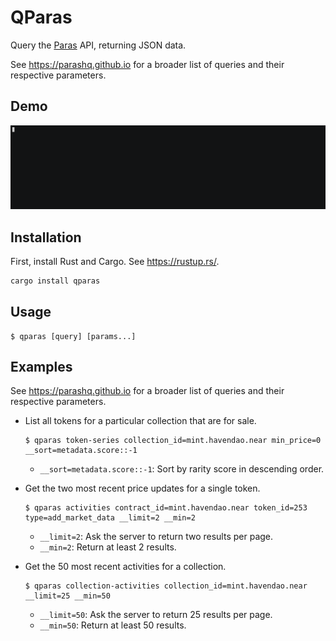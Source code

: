 <!-- markdownlint-disable MD014 -->

# QParas

Query the [Paras](https://paras.id) API, returning JSON data.

See <https://parashq.github.io> for a broader list of queries and their respective parameters.

## Demo

[![ASCII Demo](https://github.com/miraclx/qparas/raw/master/media/demo.gif)](https://asciinema.org/a/489184?autoplay=1 "Click to view ASCII")

## Installation

First, install Rust and Cargo. See <https://rustup.rs/>.

```bash
cargo install qparas
```

## Usage

```text
$ qparas [query] [params...]
```

## Examples

See <https://parashq.github.io> for a broader list of queries and their respective parameters.

- List all tokens for a particular collection that are for sale.

  ```console
  $ qparas token-series collection_id=mint.havendao.near min_price=0 __sort=metadata.score::-1
  ```

  - `__sort=metadata.score::-1`: Sort by rarity score in descending order.

- Get the two most recent price updates for a single token.

  ```console
  $ qparas activities contract_id=mint.havendao.near token_id=253 type=add_market_data __limit=2 __min=2
  ```

  - `__limit=2`: Ask the server to return two results per page.
  - `__min=2`: Return at least 2 results.

- Get the 50 most recent activities for a collection.

  ```console
  $ qparas collection-activities collection_id=mint.havendao.near __limit=25 __min=50
  ```

  - `__limit=50`: Ask the server to return 25 results per page.
  - `__min=50`: Return at least 50 results.
